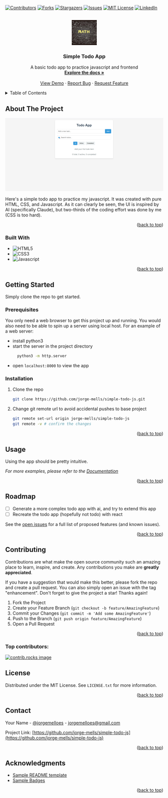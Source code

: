 <!-- Improved compatibility of back to top link: See: https://github.com/othneildrew/Best-README-Template/pull/73 -->
<a id="readme-top"></a>
<!--
*** Thanks for checking out the Best-README-Template. If you have a suggestion
*** that would make this better, please fork the repo and create a pull request
*** or simply open an issue with the tag "enhancement".
*** Don't forget to give the project a star!
*** Thanks again! Now go create something AMAZING! :D
-->



<!-- PROJECT SHIELDS -->
<!--
*** I'm using markdown "reference style" links for readability.
*** Reference links are enclosed in brackets [ ] instead of parentheses ( ).
*** See the bottom of this document for the declaration of the reference variables
*** for contributors-url, forks-url, etc. This is an optional, concise syntax you may use.
*** https://www.markdownguide.org/basic-syntax/#reference-style-links
-->
[![Contributors][contributors-shield]][contributors-url]
[![Forks][forks-shield]][forks-url]
[![Stargazers][stars-shield]][stars-url]
[![Issues][issues-shield]][issues-url]
[![MIT License][license-shield]][license-url]
[![LinkedIn][linkedin-shield]][linkedin-url]



<!-- PROJECT LOGO -->
<br />
<div align="center">
  <a href="https://github.com/jorge-mells/simple-todo-js">
    <img src="images/logo.png" alt="Logo" width="80" height="80">
  </a>

<h3 align="center">Simple Todo App</h3>

  <p align="center">
    A basic todo app to practice javascript and frontend
    <br />
    <a href="https://github.com/jorge-mells/simple-todo-js"><strong>Explore the docs »</strong></a>
    <br />
    <br />
    <a href="https://github.com/jorge-mells/simple-todo-js">View Demo</a>
    &middot;
    <a href="https://github.com/jorge-mells/simple-todo-js/issues/new?labels=bug&template=bug-report---.md">Report Bug</a>
    &middot;
    <a href="https://github.com/jorge-mells/simple-todo-js/issues/new?labels=enhancement&template=feature-request---.md">Request Feature</a>
  </p>
</div>



<!-- TABLE OF CONTENTS -->
<details>
  <summary>Table of Contents</summary>
  <ol>
    <li>
      <a href="#about-the-project">About The Project</a>
      <ul>
        <li><a href="#built-with">Built With</a></li>
      </ul>
    </li>
    <li>
      <a href="#getting-started">Getting Started</a>
      <ul>
        <li><a href="#prerequisites">Prerequisites</a></li>
        <li><a href="#installation">Installation</a></li>
      </ul>
    </li>
    <li><a href="#usage">Usage</a></li>
    <li><a href="#roadmap">Roadmap</a></li>
    <li><a href="#contributing">Contributing</a></li>
    <li><a href="#license">License</a></li>
    <li><a href="#contact">Contact</a></li>
    <li><a href="#acknowledgments">Acknowledgments</a></li>
  </ol>
</details>



<!-- ABOUT THE PROJECT -->
## About The Project

[![Product Name Screen Shot][product-screenshot]](https://jorge-mells.github.io/)

Here's a simple todo app to practice my javascript. It was created with pure HTML, CSS, and Javascript. As it can clearly be seen, the UI is inspired by AI (specifically Claude), but two-thirds of the coding effort was done by me (CSS is too hard).

<p align="right">(<a href="#readme-top">back to top</a>)</p>



### Built With

* ![HTML5][HTML5]
* ![CSS3][CSS3]
* ![Javascript][Javascript]

<p align="right">(<a href="#readme-top">back to top</a>)</p>



<!-- GETTING STARTED -->
## Getting Started

Simply clone the repo to get started.

### Prerequisites

You only need a web browser to get this project up and running. You would also need to be able to spin up a server using local host. For an example of a web server:
* install python3 
* start the server in the project directory
  ```sh
    python3 -m http.server
  ```
* open `localhost:8000` to view the app 

### Installation

1. Clone the repo
   ```sh
   git clone https://github.com/jorge-mells/simple-todo-js.git
   ```
2. Change git remote url to avoid accidental pushes to base project
   ```sh
   git remote set-url origin jorge-mells/simple-todo-js
   git remote -v # confirm the changes
   ```

<p align="right">(<a href="#readme-top">back to top</a>)</p>



<!-- USAGE EXAMPLES -->
## Usage

Using the app should be pretty intuitive.

_For more examples, please refer to the [Documentation](https://jorge-mells.github.io/)_

<p align="right">(<a href="#readme-top">back to top</a>)</p>



<!-- ROADMAP -->
## Roadmap

- [ ] Generate a more complex todo app with ai, and try to extend this app
- [ ] Recreate the todo app (hopefully not todo) with react

See the [open issues](https://github.com/jorge-mells/simple-todo-js/issues) for a full list of proposed features (and known issues). <!-- yeah, there are no issues don't bother -->

<p align="right">(<a href="#readme-top">back to top</a>)</p>



<!-- CONTRIBUTING -->
## Contributing

Contributions are what make the open source community such an amazing place to learn, inspire, and create. Any contributions you make are **greatly appreciated**.

If you have a suggestion that would make this better, please fork the repo and create a pull request. You can also simply open an issue with the tag "enhancement".
Don't forget to give the project a star! Thanks again!

1. Fork the Project
2. Create your Feature Branch (`git checkout -b feature/AmazingFeature`)
3. Commit your Changes (`git commit -m 'Add some AmazingFeature'`)
4. Push to the Branch (`git push origin feature/AmazingFeature`)
5. Open a Pull Request

<p align="right">(<a href="#readme-top">back to top</a>)</p>

### Top contributors:

<a href="https://github.com/jorge-mells/simple-todo-js/graphs/contributors">
  <img src="https://contrib.rocks/image?repo=jorge-mells/simple-todo-js" alt="contrib.rocks image" />
</a>



<!-- LICENSE -->
## License

Distributed under the MIT License. See `LICENSE.txt` for more information.

<p align="right">(<a href="#readme-top">back to top</a>)</p>



<!-- CONTACT -->
## Contact

Your Name - [@jorgemelloes](https://twitter.com/jorgemelloes) - jorgemelloes@gmail.com

Project Link: [https://github.com/jorge-mells/simple-todo-js](https://github.com/jorge-mells/simple-todo-js)

<p align="right">(<a href="#readme-top">back to top</a>)</p>



<!-- ACKNOWLEDGMENTS -->
## Acknowledgments

* [Sample README template](https://github.com/othneildrew/Best-README-Template)
* [Sample Badges](https://github.com/Ileriayo/markdown-badges)

<p align="right">(<a href="#readme-top">back to top</a>)</p>



<!-- MARKDOWN LINKS & IMAGES -->
<!-- https://www.markdownguide.org/basic-syntax/#reference-style-links -->
[contributors-shield]: https://img.shields.io/github/contributors/jorge-mells/simple-todo-js.svg?style=for-the-badge
[contributors-url]: https://github.com/jorge-mells/simple-todo-js/graphs/contributors
[forks-shield]: https://img.shields.io/github/forks/jorge-mells/simple-todo-js.svg?style=for-the-badge
[forks-url]: https://github.com/jorge-mells/simple-todo-js/network/members
[stars-shield]: https://img.shields.io/github/stars/jorge-mells/simple-todo-js.svg?style=for-the-badge
[stars-url]: https://github.com/jorge-mells/simple-todo-js/stargazers
[issues-shield]: https://img.shields.io/github/issues/jorge-mells/simple-todo-js.svg?style=for-the-badge
[issues-url]: https://github.com/jorge-mells/simple-todo-js/issues
[license-shield]: https://img.shields.io/github/license/jorge-mells/simple-todo-js.svg?style=for-the-badge
[license-url]: https://github.com/jorge-mells/simple-todo-js/blob/master/LICENSE.txt
[linkedin-shield]: https://img.shields.io/badge/-LinkedIn-black.svg?style=for-the-badge&logo=linkedin&colorB=555
[linkedin-url]: https://linkedin.com/in/george-mills-99a9481b8
[product-screenshot]: images/screenshot.png
[Next.js]: https://img.shields.io/badge/next.js-000000?style=for-the-badge&logo=nextdotjs&logoColor=white
[Next-url]: https://nextjs.org/
[React.js]: https://img.shields.io/badge/React-20232A?style=for-the-badge&logo=react&logoColor=61DAFB
[React-url]: https://reactjs.org/
[Vue.js]: https://img.shields.io/badge/Vue.js-35495E?style=for-the-badge&logo=vuedotjs&logoColor=4FC08D
[Vue-url]: https://vuejs.org/
[Angular.io]: https://img.shields.io/badge/Angular-DD0031?style=for-the-badge&logo=angular&logoColor=white
[Angular-url]: https://angular.io/
[Svelte.dev]: https://img.shields.io/badge/Svelte-4A4A55?style=for-the-badge&logo=svelte&logoColor=FF3E00
[Svelte-url]: https://svelte.dev/
[Laravel.com]: https://img.shields.io/badge/Laravel-FF2D20?style=for-the-badge&logo=laravel&logoColor=white
[Laravel-url]: https://laravel.com
[Bootstrap.com]: https://img.shields.io/badge/Bootstrap-563D7C?style=for-the-badge&logo=bootstrap&logoColor=white
[Bootstrap-url]: https://getbootstrap.com
[JQuery.com]: https://img.shields.io/badge/jQuery-0769AD?style=for-the-badge&logo=jquery&logoColor=white
[JQuery-url]: https://jquery.com 
[HTML5]: https://img.shields.io/badge/html5-%23E34F26.svg?style=for-the-badge&logo=html5&logoColor=white
[Javascript]: https://img.shields.io/badge/javascript-%23323330.svg?style=for-the-badge&logo=javascript&logoColor=%23F7DF1E
[CSS3]: https://img.shields.io/badge/css3-%231572B6.svg?style=for-the-badge&logo=css3&logoColor=white
